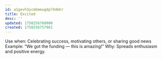 ```yaml
---
id: a1gevh3ycmbmewgdp74dmhr
title: Excited
desc: ''
updated: 1750256760900
created: 1750256757961
---
```


Use when: Celebrating success, motivating others, or sharing good news
Example: “We got the funding — this is amazing!”
Why: Spreads enthusiasm and positive energy.